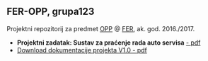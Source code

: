 ## FER-OPP, grupa123
Projektni repozitorij za predmet [OPP](https://www.fer.unizg.hr/predmet/opp) @ [FER](https://www.fer.unizg.hr/), ak. god. 2016./2017.

+ **Projektni zadatak: Sustav za praćenje rada auto servisa** [- pdf](http://www.fer.unizg.hr/_download/repository/AutoServis.pdf)
+ [Download dokumentacije projekta V1.0 - pdf](https://gitlab.com/ktopolovec/grupa123/raw/master/Dokumentacija/OPP_2016_grupa123_v1.0.pdf)